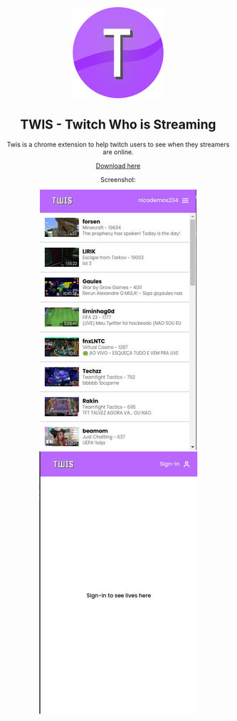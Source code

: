 <p align="center"><img alt='Logo' src='./images/icon.png'/></p>
<h1 align="center">TWIS - Twitch Who is Streaming</h1>
<p align="center">Twis is a chrome extension to help twitch users to see when they streamers are online.</p>
<p align="center"><a href="https://bit.ly/twis-extension">Download here</a></p>
<p align="center">Screenshot:</p>
<p align="center">
  <img alt='Screenshot' src='./images/print1.png'/>
  <img alt='Screenshot' src='./images/print2.png'/>
</p>
